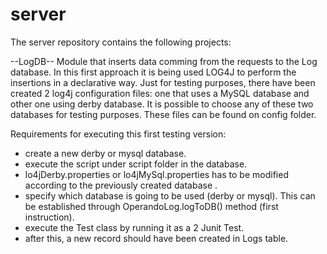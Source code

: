 # server
The server repository contains the following projects:

--LogDB--
Module that inserts data comming from the requests to the Log database.
In this first approach it is being used LOG4J to perform the insertions in a declarative way.
Just for testing purposes, there have been created 2 log4j configuration files: one that uses a MySQL database and other one using
derby database. It is possible to choose any of these two databases for testing purposes.
These files can be found on config folder.

Requirements for executing this first testing version:
- create a new derby or mysql database.
- execute the script under script folder in the database.
- lo4jDerby.properties or lo4jMySql.properties has to be modified according to the previously created database .
- specify which database is going to be used (derby or mysql). This can be established through OperandoLog.logToDB() method (first instruction).
- execute the Test class by running it as a 2 Junit Test.
- after this, a new record should have been created in Logs table.
